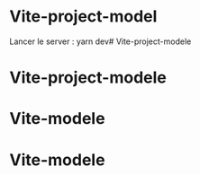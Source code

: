 # Vite-project-model

Lancer le server : yarn dev# Vite-project-modele
# Vite-project-modele
# Vite-modele
# Vite-modele
